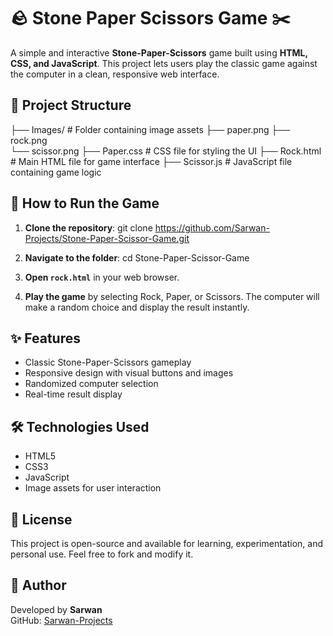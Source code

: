 # 🪨 Stone Paper Scissors Game ✂️

A simple and interactive **Stone-Paper-Scissors** game built using **HTML, CSS, and JavaScript**. This project lets users play the classic game against the computer in a clean, responsive web interface.

## 📁 Project Structure

├── Images/ # Folder containing image assets 
 ├── paper.png
 ├── rock.png  
 └── scissor.png
├── Paper.css # CSS file for styling the UI 
├── Rock.html # Main HTML file for game interface 
├── Scissor.js # JavaScript file containing game logic 


## 🚀 How to Run the Game

1. **Clone the repository**:
   git clone https://github.com/Sarwan-Projects/Stone-Paper-Scissor-Game.git

2. **Navigate to the folder**:
   cd Stone-Paper-Scissor-Game

3. **Open `rock.html`** in your web browser.

4. **Play the game** by selecting Rock, Paper, or Scissors. The computer will make a random choice and display the result instantly.

## ✨ Features

- Classic Stone-Paper-Scissors gameplay
- Responsive design with visual buttons and images
- Randomized computer selection
- Real-time result display

## 🛠️ Technologies Used

- HTML5  
- CSS3  
- JavaScript  
- Image assets for user interaction

## 📃 License

This project is open-source and available for learning, experimentation, and personal use. Feel free to fork and modify it.

## 🙌 Author

Developed by **Sarwan**  
GitHub: [Sarwan-Projects](https://github.com/Sarwan-Projects)
